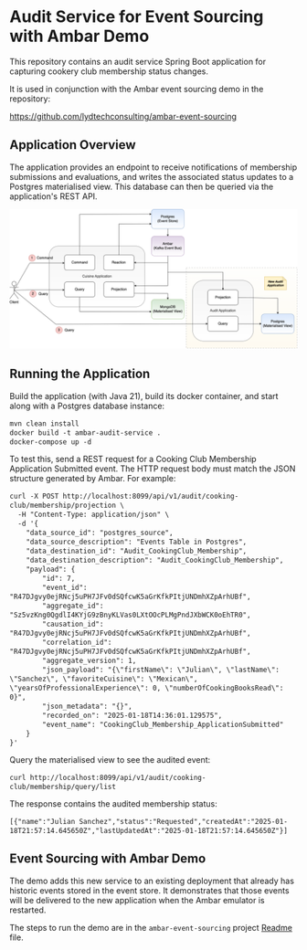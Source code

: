 # Audit Service for Event Sourcing with Ambar Demo

This repository contains an audit service Spring Boot application for capturing cookery club membership status changes.

It is used in conjunction with the Ambar event sourcing demo in the repository:

https://github.com/lydtechconsulting/ambar-event-sourcing

## Application Overview

The application provides an endpoint to receive notifications of membership submissions and evaluations, and writes the associated status updates to a Postgres materialised view.  This database can then be queried via the application's REST API.

![Audit service](resources/ambar-audit-application.png)

## Running the Application 

Build the application (with Java 21), build its docker container, and start along with a Postgres database instance:

```
mvn clean install
docker build -t ambar-audit-service .
docker-compose up -d
```

To test this, send a REST request for a Cooking Club Membership Application Submitted event.  The HTTP request body must match the JSON structure generated by Ambar.  For example:
```
curl -X POST http://localhost:8099/api/v1/audit/cooking-club/membership/projection \
  -H "Content-Type: application/json" \
  -d '{
    "data_source_id": "postgres_source",
    "data_source_description": "Events Table in Postgres",
    "data_destination_id": "Audit_CookingClub_Membership",
    "data_destination_description": "Audit_CookingClub_Membership",
    "payload": {
        "id": 7,
        "event_id": "R47DJgvy0ejRNcj5uPH7JFv0dSQfcwK5aGrKfkPItjUNDmhXZpArhUBf",
        "aggregate_id": "Sz5vzKng0QgdlI4KYjG9zBnyKLVas0LXtOOcPLMgPndJXbWCK0oEhTR0",
        "causation_id": "R47DJgvy0ejRNcj5uPH7JFv0dSQfcwK5aGrKfkPItjUNDmhXZpArhUBf",
        "correlation_id": "R47DJgvy0ejRNcj5uPH7JFv0dSQfcwK5aGrKfkPItjUNDmhXZpArhUBf",
        "aggregate_version": 1,
        "json_payload": "{\"firstName\": \"Julian\", \"lastName\": \"Sanchez\", \"favoriteCuisine\": \"Mexican\", \"yearsOfProfessionalExperience\": 0, \"numberOfCookingBooksRead\": 0}",
        "json_metadata": "{}",
        "recorded_on": "2025-01-18T14:36:01.129575",
        "event_name": "CookingClub_Membership_ApplicationSubmitted"
    }
}'
```

Query the materialised view to see the audited event:
```
curl http://localhost:8099/api/v1/audit/cooking-club/membership/query/list
```

The response contains the audited membership status:
```
[{"name":"Julian Sanchez","status":"Requested","createdAt":"2025-01-18T21:57:14.645650Z","lastUpdatedAt":"2025-01-18T21:57:14.645650Z"}]
```
## Event Sourcing with Ambar Demo

The demo adds this new service to an existing deployment that already has historic events stored in the event store.  It demonstrates that those events will be delivered to the new application when the Ambar emulator is restarted.

The steps to run the demo are in the `ambar-event-sourcing` project [Readme](https://github.com/lydtechconsulting/ambar-event-sourcing/blob/main/README.md) file.
